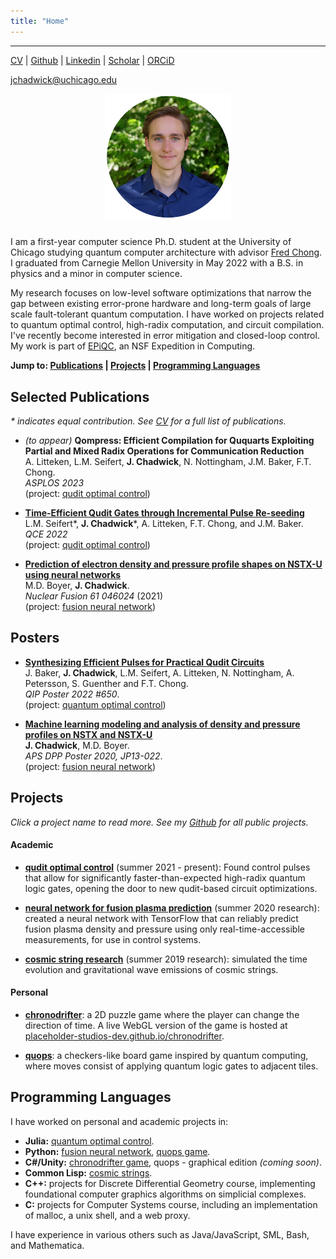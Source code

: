 ```yaml
---
title: "Home"
---
```


---

[CV](/files/CV.pdf) \| <a href="https://github.com/jasonchadwick" target="_blank" rel="noopener noreferrer">Github</a> \| <a href="https://linkedin.com/in/jasonchadwick" target="_blank" rel="noopener noreferrer">Linkedin</a> \| <a href="https://scholar.google.com/citations?user=kE5iFs0AAAAJ&hl=en" target="_blank" rel="noopener noreferrer">Scholar</a> \| <a href="https://orcid.org/0000-0002-7932-1418" target="_blank" rel="noopener noreferrer">ORCiD</a>

[jchadwick@uchicago.edu](mailto:jchadwick@uchicago.edu)

<img style="margin-left: 30%; width: 40%; margin-bottom: 10px;" src="files/portrait-circle-small.png">

I am a first-year computer science Ph.D. student at the University of Chicago studying quantum computer architecture with advisor <a href="https://people.cs.uchicago.edu/~ftchong/" target="_blank" rel="noopener noreferrer">Fred Chong</a>. I graduated from Carnegie Mellon University in May 2022 with a B.S. in physics and a minor in computer science. 

My research focuses on low-level software optimizations that narrow the gap between existing error-prone hardware and long-term goals of large scale fault-tolerant quantum computation. I have worked on projects related to quantum optimal control, high-radix computation, and circuit compilation. I've recently become interested in error mitigation and closed-loop control. My work is part of <a href="https://www.epiqc.cs.uchicago.edu/" target="_blank" rel="noopener noreferrer">EPiQC</a>, an NSF Expedition in Computing.

**Jump to:
[Publications](#publications) | [Projects](#projects) | [Programming Languages](#programming-languages)**

## Selected Publications

*\* indicates equal contribution. See [CV](/files/CV.pdf) for a full list of publications.*

- *(to appear)* **Qompress: Efficient Compilation for Ququarts Exploiting Partial and Mixed Radix Operations for Communication Reduction**
<br>A. Litteken, L.M. Seifert, **J. Chadwick**, N. Nottingham, J.M. Baker, F.T. Chong. 
<br>*ASPLOS 2023*
<br>(project: [qudit optimal control](/pages/qudit-pulses.md))

- <a href="https://arxiv.org/abs/2206.14975" target="_blank" rel="noopener noreferrer">**Time-Efficient Qudit Gates through Incremental Pulse Re-seeding**</a>
<br>L.M. Seifert\*, **J. Chadwick**\*, A. Litteken, F.T. Chong, and J.M. Baker. 
<br>*QCE 2022*
<br>(project: [qudit optimal control](/pages/qudit-pulses.md))

- <a href="https://doi.org/10.1088/1741-4326/abe08b" target="_blank" rel="noopener noreferrer">**Prediction of electron density and pressure profile shapes on NSTX-U using neural networks**</a> 
<br>M.D. Boyer, **J. Chadwick**. 
<br>*Nuclear Fusion 61 046024* (2021)
<br>(project: [fusion neural network](/pages/fusion.md))

## Posters

- [**Synthesizing Efficient Pulses for Practical Qudit Circuits**](/files/QIP-2022.pdf) 
<br>J. Baker, **J. Chadwick**, L.M. Seifert, A. Litteken, N. Nottingham, A. Petersson, S. Guenther and F.T. Chong. 
<br>*QIP Poster 2022 #650*.
<br>(project: [quantum optimal control](/pages/qudit-pulses.md))

- <a href="https://meetings.aps.org/Meeting/DPP20/Session/JP13.22" target="_blank" rel="noopener noreferrer">**Machine learning modeling and analysis of density and pressure profiles on NSTX and NSTX-U**</a> 
<br>**J. Chadwick**, M.D. Boyer. 
<br>*APS DPP Poster 2020, JP13-022*.
<br>(project: [fusion neural network](/pages/fusion.md))

## Projects

*Click a project name to read more. See my <a href="https://github.com/jasonchadwick" target="_blank" rel="noopener noreferrer">Github</a> for all public projects.*

#### Academic

- [**qudit optimal control**](/pages/qudit-pulses.md) (summer 2021 - present): Found control pulses that allow for significantly faster-than-expected high-radix quantum logic gates, opening the door to new qudit-based circuit optimizations.

- [**neural network for fusion plasma prediction**](/pages/fusion.md) (summer 2020 research): created a neural network with TensorFlow that can reliably predict fusion plasma density and pressure using only real-time-accessible measurements, for use in control systems.

- [**cosmic string research**](/pages/cosmic-strings.md) (summer 2019 research): simulated the time evolution and gravitational wave emissions of cosmic strings.

#### Personal

- [**chronodrifter**](/pages/chronodrifter.md): a 2D puzzle game where the player can change the direction of time. A live WebGL version of the game is hosted at <a href="https://placeholder-studios-dev.github.io/chronodrifter" target="_blank" rel="noopener noreferrer">placeholder-studios-dev.github.io/chronodrifter</a>.

- [**quops**](/pages/quops.md): a checkers-like board game inspired by quantum computing, where moves consist of applying quantum logic gates to adjacent tiles.

## Programming Languages

I have worked on personal and academic projects in:

- **Julia:** [quantum optimal control](/pages/qudit-pulses.md).
- **Python:** [fusion neural network](/pages/fusion.md), [quops game](/pages/quops.md).
- **C#/Unity:** [chronodrifter game](/pages/chronodrifter.md), quops - graphical edition *(coming soon)*.
- **Common Lisp:** [cosmic strings](/pages/cosmic-strings.md).
- **C++:** projects for Discrete Differential Geometry course, implementing foundational computer graphics algorithms on simplicial complexes.
- **C:** projects for Computer Systems course, including an implementation of malloc, a unix shell, and a web proxy.

I have experience in various others such as Java/JavaScript, SML, Bash, and Mathematica.

<div style="height:400px"></div>